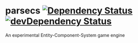 parsecs [![Dependency Status](https://david-dm.org/anissen/parsecs.png?theme=shields.io)](https://david-dm.org/anissen/parsecs) [![devDependency Status](https://david-dm.org/anissen/parsecs/dev-status.png?theme=shields.io)](https://david-dm.org/anissen/parsecs#info=devDependencies)
=======

An experimental Entity-Component-System game engine
